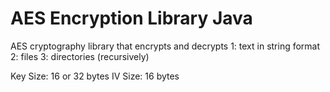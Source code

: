 # AES Encryption Library Java
AES cryptography library that encrypts and decrypts
1: text in string format
2: files
3: directories (recursively)

Key Size: 16 or 32 bytes
IV Size: 16 bytes
